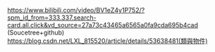 https://www.bilibili.com/video/BV1eZ4y1P752/?spm_id_from=333.337.search-card.all.click&vd_source=27a73c43465a6565a0fa9cda695b4cad (Soucetree+github)
https://blog.csdn.net/LXL_815520/article/details/53638481(類與物件)
